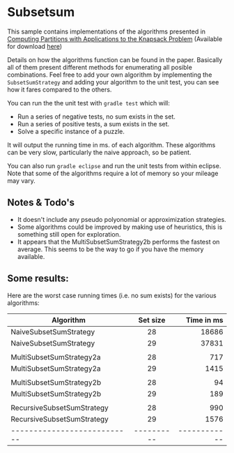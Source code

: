Subsetsum
=========

This sample contains implementations of the algorithms presented in [Computing Partitions with Applications to the Knapsack Problem](http://dl.acm.org/citation.cfm?id=321823)
(Available for download [here](https://www.google.com/url?sa=t&rct=j&q=&esrc=s&source=web&cd=1&cad=rja&uact=8&ved=0CB4QFjAA&url=http%3A%2F%2Fwww.cise.ufl.edu%2F~sahni%2Fpapers%2FcomputingPartitions.pdf&ei=ua80VMSWKsqdjALAloGwAg&usg=AFQjCNGpcMZlQkRj_I3XvSgGN_yfyBWMbQ&sig2=OURhcKnZYU4yPqUFXr0VlA))

Details on how the algorithms function can be found in the paper. Basically all of them present different methods for enumerating all posible combinations. Feel free to add your own algorithm by implementing the ```SubsetSumStrategy``` and adding your algorithm to the unit test, you can see how it fares compared to the others.

You can run the the unit test with ```gradle test``` which will:

* Run a series of negative tests, no sum exists in the set.
* Run a series of positive tests, a sum exists in the set.
* Solve a specific instance of a puzzle. 

It will output the running time in ms. of each algorithm. These algorithms can be very slow, particularly the naive approach, so be patient.

You can also run ```gradle eclipse``` and run the unit tests from within eclipse. Note that some of the algorithms require a lot of memory so your mileage may vary.

Notes & Todo's
-----
* It doesn't include any pseudo polyonomial or approximization strategies.
* Some algorithms could be improved by making use of heuristics, this is something still open for exploration.
* It appears that the MultiSubsetSumStrategy2b performs the fastest on average. 
This seems to be the way to go if you have the memory available.

Some results:
-----

Here are the worst case running times (i.e. no sum exists) for the
various algorithms:

| Algorithm                 | Set size | Time in ms |
|---------------------------|:--------:|-----------:|
| NaiveSubsetSumStrategy    |  28      | 18686      |
| NaiveSubsetSumStrategy    |  29      | 37831      |
|                           |          |            |
| MultiSubsetSumStrategy2a  |  28      | 717        |
| MultiSubsetSumStrategy2a  |  29      | 1415       |
|                           |          |            |
| MultiSubsetSumStrategy2b  |  28      | 94         |
| MultiSubsetSumStrategy2b  |  29      | 189        |
|                           |          |            |
| RecursiveSubsetSumStrategy|  28      | 990        |
| RecursiveSubsetSumStrategy|  29      | 1576       |
|---------------------------|----------|------------|


